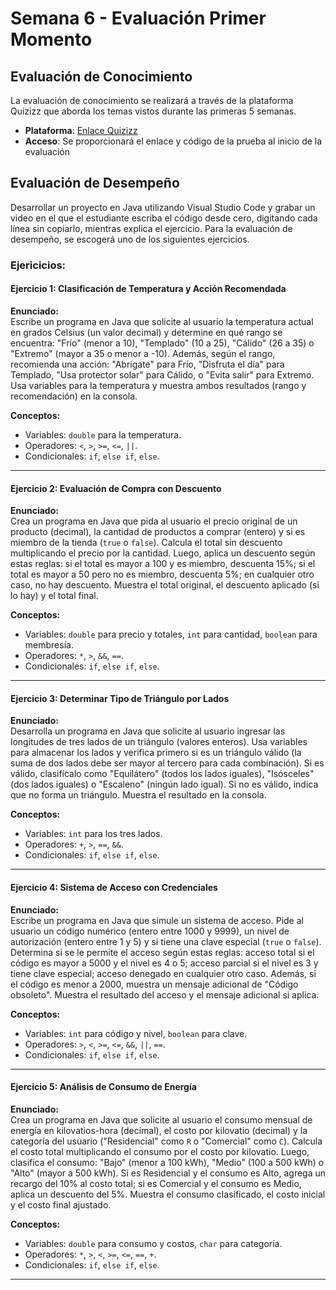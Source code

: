 # Semana 6 - Evaluación Primer Momento

## Evaluación de Conocimiento
La evaluación de conocimiento se realizará a través de la plataforma Quizizz que aborda los temas vistos durante las primeras 5 semanas.

- **Plataforma**: [Enlace Quizizz](https://quizizz.com/join)
- **Acceso**: Se proporcionará el enlace y código de la prueba al inicio de la evaluación

## Evaluación de Desempeño

Desarrollar un proyecto en Java utilizando Visual Studio Code y grabar un video en el que el estudiante escriba el código desde cero, digitando cada línea sin copiarlo, mientras explica el ejercicio. Para la evaluación de desempeño, se escogerá uno de los siguientes ejercicios.

### Ejericicios:

#### Ejercicio 1: Clasificación de Temperatura y Acción Recomendada
**Enunciado:**  
Escribe un programa en Java que solicite al usuario la temperatura actual en grados Celsius (un valor decimal) y determine en qué rango se encuentra: "Frío" (menor a 10), "Templado" (10 a 25), "Cálido" (26 a 35) o "Extremo" (mayor a 35 o menor a -10). Además, según el rango, recomienda una acción: "Abrígate" para Frío, "Disfruta el día" para Templado, "Usa protector solar" para Cálido, o "Evita salir" para Extremo. Usa variables para la temperatura y muestra ambos resultados (rango y recomendación) en la consola.

**Conceptos:**  
- Variables: `double` para la temperatura.  
- Operadores: `<`, `>`, `>=`, `<=`, `||`.  
- Condicionales: `if`, `else if`, `else`.

---

#### Ejercicio 2: Evaluación de Compra con Descuento
**Enunciado:**  
Crea un programa en Java que pida al usuario el precio original de un producto (decimal), la cantidad de productos a comprar (entero) y si es miembro de la tienda (`true` o `false`). Calcula el total sin descuento multiplicando el precio por la cantidad. Luego, aplica un descuento según estas reglas: si el total es mayor a 100 y es miembro, descuenta 15%; si el total es mayor a 50 pero no es miembro, descuenta 5%; en cualquier otro caso, no hay descuento. Muestra el total original, el descuento aplicado (si lo hay) y el total final.

**Conceptos:**  
- Variables: `double` para precio y totales, `int` para cantidad, `boolean` para membresía.  
- Operadores: `*`, `>`, `&&`, `==`.  
- Condicionales: `if`, `else if`, `else`.

---

#### Ejercicio 3: Determinar Tipo de Triángulo por Lados
**Enunciado:**  
Desarrolla un programa en Java que solicite al usuario ingresar las longitudes de tres lados de un triángulo (valores enteros). Usa variables para almacenar los lados y verifica primero si es un triángulo válido (la suma de dos lados debe ser mayor al tercero para cada combinación). Si es válido, clasifícalo como "Equilátero" (todos los lados iguales), "Isósceles" (dos lados iguales) o "Escaleno" (ningún lado igual). Si no es válido, indica que no forma un triángulo. Muestra el resultado en la consola.

**Conceptos:**  
- Variables: `int` para los tres lados.  
- Operadores: `+`, `>`, `==`, `&&`.  
- Condicionales: `if`, `else if`, `else`.

---

#### Ejercicio 4: Sistema de Acceso con Credenciales
**Enunciado:**  
Escribe un programa en Java que simule un sistema de acceso. Pide al usuario un código numérico (entero entre 1000 y 9999), un nivel de autorización (entero entre 1 y 5) y si tiene una clave especial (`true` o `false`). Determina si se le permite el acceso según estas reglas: acceso total si el código es mayor a 5000 y el nivel es 4 o 5; acceso parcial si el nivel es 3 y tiene clave especial; acceso denegado en cualquier otro caso. Además, si el código es menor a 2000, muestra un mensaje adicional de "Código obsoleto". Muestra el resultado del acceso y el mensaje adicional si aplica.

**Conceptos:**  
- Variables: `int` para código y nivel, `boolean` para clave.  
- Operadores: `>`, `<`, `>=`, `<=`, `&&`, `||`, `==`.  
- Condicionales: `if`, `else if`, `else`.

---

#### Ejercicio 5: Análisis de Consumo de Energía
**Enunciado:**  
Crea un programa en Java que solicite al usuario el consumo mensual de energía en kilovatios-hora (decimal), el costo por kilovatio (decimal) y la categoría del usuario ("Residencial" como `R` o "Comercial" como `C`). Calcula el costo total multiplicando el consumo por el costo por kilovatio. Luego, clasifica el consumo: "Bajo" (menor a 100 kWh), "Medio" (100 a 500 kWh) o "Alto" (mayor a 500 kWh). Si es Residencial y el consumo es Alto, agrega un recargo del 10% al costo total; si es Comercial y el consumo es Medio, aplica un descuento del 5%. Muestra el consumo clasificado, el costo inicial y el costo final ajustado.

**Conceptos:**  
- Variables: `double` para consumo y costos, `char` para categoría.  
- Operadores: `*`, `>`, `<`, `>=`, `<=`, `==`, `+`.  
- Condicionales: `if`, `else if`, `else`.

---

